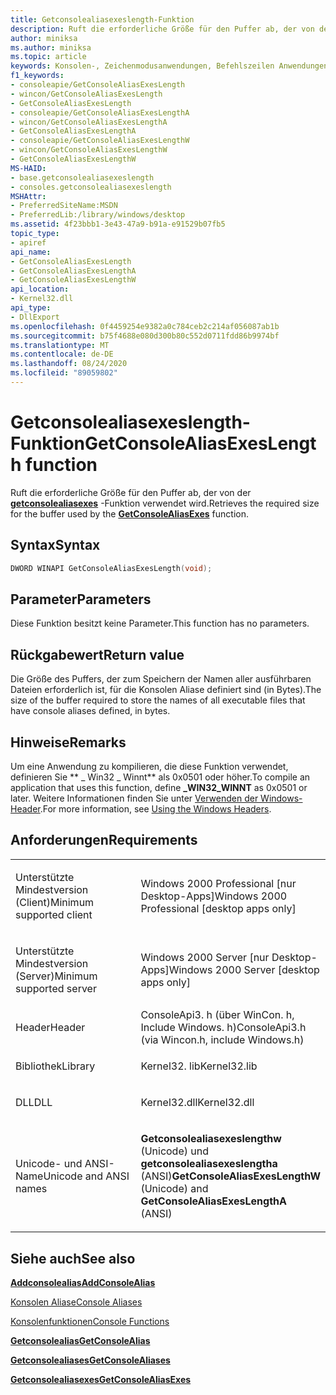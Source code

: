 ```yaml
---
title: Getconsolealiasexeslength-Funktion
description: Ruft die erforderliche Größe für den Puffer ab, der von der getconsolealiasexes-Funktion verwendet wird.
author: miniksa
ms.author: miniksa
ms.topic: article
keywords: Konsolen-, Zeichenmodusanwendungen, Befehlszeilen Anwendungen, Terminalanwendungen, Konsolen-API
f1_keywords:
- consoleapie/GetConsoleAliasExesLength
- wincon/GetConsoleAliasExesLength
- GetConsoleAliasExesLength
- consoleapie/GetConsoleAliasExesLengthA
- wincon/GetConsoleAliasExesLengthA
- GetConsoleAliasExesLengthA
- consoleapie/GetConsoleAliasExesLengthW
- wincon/GetConsoleAliasExesLengthW
- GetConsoleAliasExesLengthW
MS-HAID:
- base.getconsolealiasexeslength
- consoles.getconsolealiasexeslength
MSHAttr:
- PreferredSiteName:MSDN
- PreferredLib:/library/windows/desktop
ms.assetid: 4f23bbb1-3e43-47a9-b91a-e91529b07fb5
topic_type:
- apiref
api_name:
- GetConsoleAliasExesLength
- GetConsoleAliasExesLengthA
- GetConsoleAliasExesLengthW
api_location:
- Kernel32.dll
api_type:
- DllExport
ms.openlocfilehash: 0f4459254e9382a0c784ceb2c214af056087ab1b
ms.sourcegitcommit: b75f4688e080d300b80c552d0711fdd86b9974bf
ms.translationtype: MT
ms.contentlocale: de-DE
ms.lasthandoff: 08/24/2020
ms.locfileid: "89059802"
---
```

# <a name="getconsolealiasexeslength-function"></a><span data-ttu-id="27fb6-104">Getconsolealiasexeslength-Funktion</span><span class="sxs-lookup"><span data-stu-id="27fb6-104">GetConsoleAliasExesLength function</span></span>


<span data-ttu-id="27fb6-105">Ruft die erforderliche Größe für den Puffer ab, der von der [**getconsolealiasexes**](getconsolealiasexes.md) -Funktion verwendet wird.</span><span class="sxs-lookup"><span data-stu-id="27fb6-105">Retrieves the required size for the buffer used by the [**GetConsoleAliasExes**](getconsolealiasexes.md) function.</span></span>

<a name="syntax"></a><span data-ttu-id="27fb6-106">Syntax</span><span class="sxs-lookup"><span data-stu-id="27fb6-106">Syntax</span></span>
------

```C
DWORD WINAPI GetConsoleAliasExesLength(void);
```

<a name="parameters"></a><span data-ttu-id="27fb6-107">Parameter</span><span class="sxs-lookup"><span data-stu-id="27fb6-107">Parameters</span></span>
----------

<span data-ttu-id="27fb6-108">Diese Funktion besitzt keine Parameter.</span><span class="sxs-lookup"><span data-stu-id="27fb6-108">This function has no parameters.</span></span>

<a name="return-value"></a><span data-ttu-id="27fb6-109">Rückgabewert</span><span class="sxs-lookup"><span data-stu-id="27fb6-109">Return value</span></span>
------------

<span data-ttu-id="27fb6-110">Die Größe des Puffers, der zum Speichern der Namen aller ausführbaren Dateien erforderlich ist, für die Konsolen Aliase definiert sind (in Bytes).</span><span class="sxs-lookup"><span data-stu-id="27fb6-110">The size of the buffer required to store the names of all executable files that have console aliases defined, in bytes.</span></span>

<a name="remarks"></a><span data-ttu-id="27fb6-111">Hinweise</span><span class="sxs-lookup"><span data-stu-id="27fb6-111">Remarks</span></span>
-------

<span data-ttu-id="27fb6-112">Um eine Anwendung zu kompilieren, die diese Funktion verwendet, definieren Sie \*\* \_ Win32 \_ Winnt\*\* als 0x0501 oder höher.</span><span class="sxs-lookup"><span data-stu-id="27fb6-112">To compile an application that uses this function, define **\_WIN32\_WINNT** as 0x0501 or later.</span></span> <span data-ttu-id="27fb6-113">Weitere Informationen finden Sie unter [Verwenden der Windows-Header](https://msdn.microsoft.com/library/windows/desktop/aa383745).</span><span class="sxs-lookup"><span data-stu-id="27fb6-113">For more information, see [Using the Windows Headers](https://msdn.microsoft.com/library/windows/desktop/aa383745).</span></span>

<a name="requirements"></a><span data-ttu-id="27fb6-114">Anforderungen</span><span class="sxs-lookup"><span data-stu-id="27fb6-114">Requirements</span></span>
------------

<table>
<colgroup>
<col width="50%" />
<col width="50%" />
</colgroup>
<tbody>
<tr class="odd">
<td><p><span data-ttu-id="27fb6-115">Unterstützte Mindestversion (Client)</span><span class="sxs-lookup"><span data-stu-id="27fb6-115">Minimum supported client</span></span></p></td>
<td><p><span data-ttu-id="27fb6-116">Windows 2000 Professional [nur Desktop-Apps]</span><span class="sxs-lookup"><span data-stu-id="27fb6-116">Windows 2000 Professional [desktop apps only]</span></span></p></td>
</tr>
<tr class="even">
<td><p><span data-ttu-id="27fb6-117">Unterstützte Mindestversion (Server)</span><span class="sxs-lookup"><span data-stu-id="27fb6-117">Minimum supported server</span></span></p></td>
<td><p><span data-ttu-id="27fb6-118">Windows 2000 Server [nur Desktop-Apps]</span><span class="sxs-lookup"><span data-stu-id="27fb6-118">Windows 2000 Server [desktop apps only]</span></span></p></td>
</tr>
<tr class="odd">
<td><p><span data-ttu-id="27fb6-119">Header</span><span class="sxs-lookup"><span data-stu-id="27fb6-119">Header</span></span></p></td>
<td><span data-ttu-id="27fb6-120">ConsoleApi3. h (über WinCon. h, Include Windows. h)</span><span class="sxs-lookup"><span data-stu-id="27fb6-120">ConsoleApi3.h (via Wincon.h, include Windows.h)</span></span></td>
</tr>
<tr class="even">
<td><p><span data-ttu-id="27fb6-121">Bibliothek</span><span class="sxs-lookup"><span data-stu-id="27fb6-121">Library</span></span></p></td>
<td><span data-ttu-id="27fb6-122">Kernel32. lib</span><span class="sxs-lookup"><span data-stu-id="27fb6-122">Kernel32.lib</span></span></td>
</tr>
<tr class="odd">
<td><p><span data-ttu-id="27fb6-123">DLL</span><span class="sxs-lookup"><span data-stu-id="27fb6-123">DLL</span></span></p></td>
<td><span data-ttu-id="27fb6-124">Kernel32.dll</span><span class="sxs-lookup"><span data-stu-id="27fb6-124">Kernel32.dll</span></span></td>
</tr>
<tr class="even">
<td><p><span data-ttu-id="27fb6-125">Unicode- und ANSI-Name</span><span class="sxs-lookup"><span data-stu-id="27fb6-125">Unicode and ANSI names</span></span></p></td>
<td><p><span data-ttu-id="27fb6-126"><strong>Getconsolealiasexeslengthw</strong> (Unicode) und <strong>getconsolealiasexeslengtha</strong> (ANSI)</span><span class="sxs-lookup"><span data-stu-id="27fb6-126"><strong>GetConsoleAliasExesLengthW</strong> (Unicode) and <strong>GetConsoleAliasExesLengthA</strong> (ANSI)</span></span></p></td>
</tr>
<tr class="odd">
</tr>
<tr class="even">
</tr>
<tr class="odd">
</tr>
<tr class="even">
</tr>
</tbody>
</table>

## <a name="span-idsee_alsospansee-also"></a><span data-ttu-id="27fb6-127"><span id="see_also"></span>Siehe auch</span><span class="sxs-lookup"><span data-stu-id="27fb6-127"><span id="see_also"></span>See also</span></span>


[<span data-ttu-id="27fb6-128">**Addconsolealias**</span><span class="sxs-lookup"><span data-stu-id="27fb6-128">**AddConsoleAlias**</span></span>](addconsolealias.md)

[<span data-ttu-id="27fb6-129">Konsolen Aliase</span><span class="sxs-lookup"><span data-stu-id="27fb6-129">Console Aliases</span></span>](console-aliases.md)

[<span data-ttu-id="27fb6-130">Konsolenfunktionen</span><span class="sxs-lookup"><span data-stu-id="27fb6-130">Console Functions</span></span>](console-functions.md)

[<span data-ttu-id="27fb6-131">**Getconsolealias**</span><span class="sxs-lookup"><span data-stu-id="27fb6-131">**GetConsoleAlias**</span></span>](getconsolealias.md)

[<span data-ttu-id="27fb6-132">**Getconsolealiases**</span><span class="sxs-lookup"><span data-stu-id="27fb6-132">**GetConsoleAliases**</span></span>](getconsolealiases.md)

[<span data-ttu-id="27fb6-133">**Getconsolealiasexes**</span><span class="sxs-lookup"><span data-stu-id="27fb6-133">**GetConsoleAliasExes**</span></span>](getconsolealiasexes.md)

 

 




